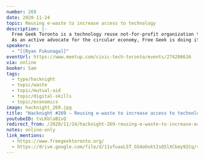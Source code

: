 ```yaml
---
number: 269
date: 2020-11-24
topic: Reusing e-waste to increase access to technology
description: |-
  Free Geek Toronto is a technology reuse not-for-profit organization that uses unwanted electronics to increase access to technology, offer employment and training opportunities, and reduce the environmental impact of technology.
  As an active advocate for the circular economy, Free Geek is doing its utmost to help minimize negative impacts on the environment. We focus on reuse as it decreases the amount of waste created while also giving access to technology for those who were previously unavailable at an affordable cost. Access to hardware, along with connectivity, is the first step to creating a digitally inclusive society, where technology is demystified.
speakers:
  - "[[Ryan Fukunaga]]"
eventUrl: https://www.meetup.com/civic-tech-toronto/events/274206616
via: online
booker: Sam
tags:
  - type/hacknight
  - topic/waste
  - topic/mutual-aid
  - topic/digital-skills
  - topic/economics
image: hacknight_269.jpg
title: "Hacknight #269 – Reusing e-waste to increase access to technology"
youtubeID: tvLKblaB1vQ
redirect_from: /2020/11/24/hacknight-269-reusing-e-waste-to-increase-access-to-technology-with-ryan-fukunaga/
notes: online-only
link_mentions:
  - https://www.freegeektoronto.org/
  - https://drive.google.com/file/d/11vfuaoL5T_GS4oOxkt2sQSlXCkmy92Cq/view?usp=sharing
---
```

